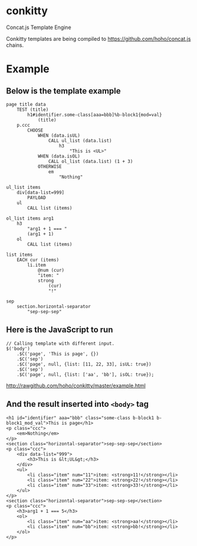 conkitty
========

Concat.js Template Engine

Conkitty templates are being compiled to https://github.com/hoho/concat.js
chains.

# Example

## Below is the template example

    page title data
        TEST (title)
            h1#identifier.some-class[aaa=bbb]%b-block1{mod=val}
                (title)
        p.ccc
            CHOOSE
                WHEN (data.isUL)
                    CALL ul_list (data.list)
                        h3
                            "This is <UL>"
                WHEN (data.isOL)
                    CALL ol_list (data.list) (1 + 3)
                OTHERWISE
                    em
                        "Nothing"

    ul_list items
        div[data-list=999]
            PAYLOAD
        ul
            CALL list (items)

    ol_list items arg1
        h3
            "arg1 + 1 === "
            (arg1 + 1)
        ol
            CALL list (items)

    list items
        EACH cur (items)
            li.item
                @num (cur)
                "item: "
                strong
                    (cur)
                    "!"

    sep
        section.horizontal-separator
            "sep-sep-sep"


## Here is the JavaScript to run

    // Calling template with different input.
    $('body')
        .$C('page', 'This is page', {})
        .$C('sep')
        .$C('page', null, {list: [11, 22, 33], isUL: true})
        .$C('sep')
        .$C('page', null, {list: ['aa', 'bb'], isOL: true});

http://rawgithub.com/hoho/conkitty/master/example.html

## And the result inserted into `<body>` tag

    <h1 id="identifier" aaa="bbb" class="some-class b-block1 b-block1_mod_val">This is page</h1>
    <p class="ccc">
        <em>Nothing</em>
    </p>
    <section class="horizontal-separator">sep-sep-sep</section>
    <p class="ccc">
        <div data-list="999">
            <h3>This is &lt;UL&gt;</h3>
        </div>
        <ul>
            <li class="item" num="11">item: <strong>11!</strong></li>
            <li class="item" num="22">item: <strong>22!</strong></li>
            <li class="item" num="33">item: <strong>33!</strong></li>
        </ul>
    </p>
    <section class="horizontal-separator">sep-sep-sep</section>
    <p class="ccc">
        <h3>arg1 + 1 === 5</h3>
        <ol>
            <li class="item" num="aa">item: <strong>aa!</strong></li>
            <li class="item" num="bb">item: <strong>bb!</strong></li>
        </ol>
    </p>
